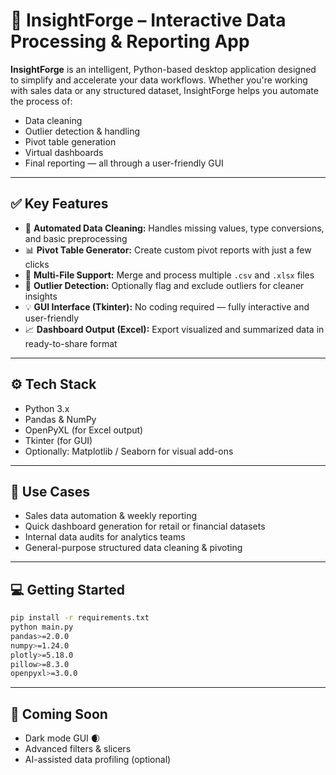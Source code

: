# 🚀 InsightForge – Interactive Data Processing & Reporting App

**InsightForge** is an intelligent, Python-based desktop application designed to simplify and accelerate your data workflows. Whether you're working with sales data or any structured dataset, InsightForge helps you automate the process of:

- Data cleaning  
- Outlier detection & handling  
- Pivot table generation  
- Virtual dashboards  
- Final reporting — all through a user-friendly GUI

---

## ✅ Key Features

- 🧹 **Automated Data Cleaning:** Handles missing values, type conversions, and basic preprocessing  
- 📊 **Pivot Table Generator:** Create custom pivot reports with just a few clicks  
- 📁 **Multi-File Support:** Merge and process multiple `.csv` and `.xlsx` files  
- 🧠 **Outlier Detection:** Optionally flag and exclude outliers for cleaner insights  
- 💡 **GUI Interface (Tkinter):** No coding required — fully interactive and user-friendly  
- 📈 **Dashboard Output (Excel):** Export visualized and summarized data in ready-to-share format

---

## ⚙️ Tech Stack

- Python 3.x  
- Pandas & NumPy  
- OpenPyXL (for Excel output)  
- Tkinter (for GUI)  
- Optionally: Matplotlib / Seaborn for visual add-ons

---

## 🧪 Use Cases

- Sales data automation & weekly reporting  
- Quick dashboard generation for retail or financial datasets  
- Internal data audits for analytics teams  
- General-purpose structured data cleaning & pivoting

---

## 💻 Getting Started

```bash
pip install -r requirements.txt
python main.py
pandas>=2.0.0
numpy>=1.24.0
plotly>=5.18.0
pillow>=8.3.0
openpyxl>=3.0.0
```

---

## 📌 Coming Soon
- Dark mode GUI 🌒  
- Advanced filters & slicers  
- AI-assisted data profiling (optional)
